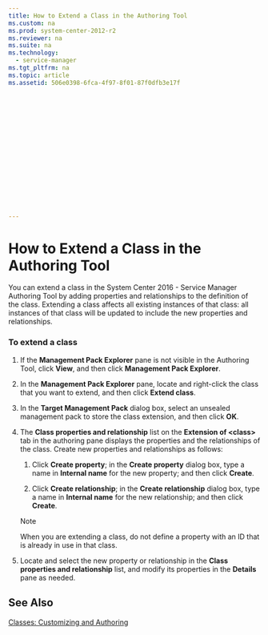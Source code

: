 ```yaml
---
title: How to Extend a Class in the Authoring Tool
ms.custom: na
ms.prod: system-center-2012-r2
ms.reviewer: na
ms.suite: na
ms.technology: 
  - service-manager
ms.tgt_pltfrm: na
ms.topic: article
ms.assetid: 506e0398-6fca-4f97-8f01-87f0dfb3e17f


















---
```

# How to Extend a Class in the Authoring Tool
You can extend a class in the System Center 2016 - Service Manager Authoring Tool by adding properties and relationships to the definition of the class. Extending a class affects all existing instances of that class: all instances of that class will be updated to include the new properties and relationships.  
  
### To extend a class  
  
1.  If the **Management Pack Explorer** pane is not visible in the Authoring Tool, click **View**, and then click **Management Pack Explorer**.  
  
2.  In the **Management Pack Explorer** pane, locate and right\-click the class that you want to extend, and then click **Extend class**.  
  
3.  In the **Target Management Pack** dialog box, select an unsealed management pack to store the class extension, and then click **OK**.  
  
4.  The **Class properties and relationship** list on the **Extension of \<class\>** tab in the authoring pane displays the properties and the relationships of the class. Create new properties and relationships as follows:  
  
    1.  Click **Create property**; in the **Create property** dialog box, type a name in **Internal name** for the new property; and then click **Create**.  
  
    2.  Click **Create relationship**; in the **Create relationship** dialog box, type a name in **Internal name** for the new relationship; and then click **Create**.  
  
    > [!NOTE]  
    >  When you are extending a class, do not define a property with an ID that is already in use in that class.  
  
5.  Locate and select the new property or relationship in the **Class properties and relationship** list, and modify its properties in the **Details** pane as needed.  
  
## See Also  
 [Classes: Customizing and Authoring](../Topic/Classes:%20Customizing%20and%20Authoring.md)
